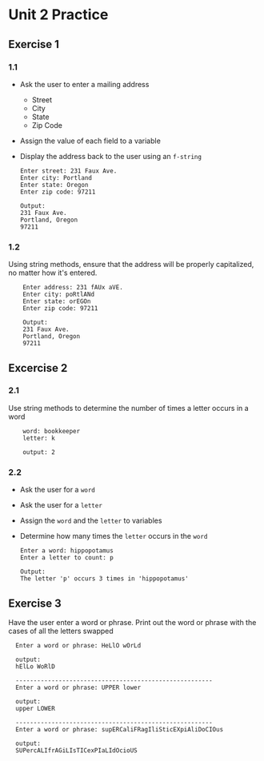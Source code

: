 **Unit 2 Practice**
===================

**Exercise 1**
---------
### **1.1**
- Ask the user to enter a mailing address
  - Street
  - City
  - State
  - Zip Code
  
- Assign the value of each field to a variable
  
- Display the address back to the user using an `f-string`

      Enter street: 231 Faux Ave.
      Enter city: Portland
      Enter state: Oregon
      Enter zip code: 97211

      Output:
      231 Faux Ave.
      Portland, Oregon
      97211

### **1.2**
  Using string methods, ensure that the
address will be properly capitalized, no matter how
it's entered. 

        Enter address: 231 fAUx aVE.
        Enter city: poRtlANd
        Enter state: orEGOn
        Enter zip code: 97211

        Output:
        231 Faux Ave.
        Portland, Oregon
        97211



**Excercise 2**
--------------
### **2.1** 
Use string methods to determine the number of times
a letter occurs in a word

        word: bookkeeper
        letter: k
        
        output: 2

### **2.2**
  
  - Ask the user for a `word` 
  - Ask the user for a `letter`
  - Assign the `word` and the `letter` to variables
  - Determine how many times the `letter` occurs in the `word`  
  
    
    
        Enter a word: hippopotamus
        Enter a letter to count: p

        Output:
        The letter 'p' occurs 3 times in 'hippopotamus'


**Exercise 3**
--------------

Have the user enter a word or phrase. Print out the word or phrase
with the cases of all the letters swapped

      Enter a word or phrase: HeLlO wOrLd
      
      output:
      hElLo WoRlD

      -------------------------------------------------------
      Enter a word or phrase: UPPER lower
      
      output: 
      upper LOWER

      -------------------------------------------------------
      Enter a word or phrase: supERCaliFRagIliSticEXpiAliDoCIOus
      
      output: 
      SUPercALIfrAGiLIsTICexPIaLIdOcioUS




